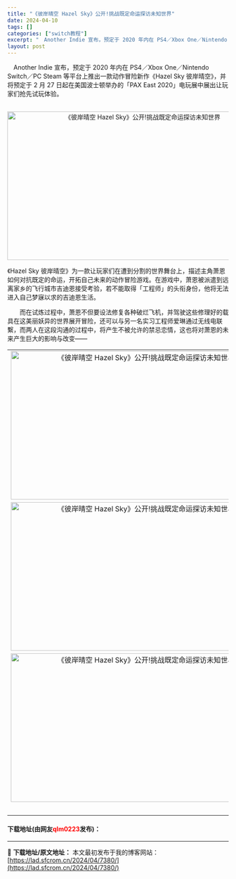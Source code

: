 ```yaml
---
title: "《彼岸晴空 Hazel Sky》公开!挑战既定命运探访未知世界"
date: 2024-04-10
tags: []
categories: ["switch教程"]
excerpt: "　Another Indie 宣布，预定于 2020 年内在 PS4／Xbox One／Nintendo Switch／PC Steam 等平台上推出一款动作冒险新作《Hazel Sky 彼岸晴空》，并将预定于 2 月 27 日起在美国波士顿举办的「PAX East 2020」电玩展中展出让玩家们抢&hellip;"
layout: post
---
```


 <p>　Another Indie 宣布，预定于 2020 年内在 PS4／Xbox One／Nintendo Switch／PC Steam 等平台上推出一款动作冒险新作《Hazel Sky 彼岸晴空》，并将预定于 2 月 27 日起在美国波士顿举办的「PAX East 2020」电玩展中展出让玩家们抢先试玩体验。<br />&nbsp;</p> <p style="text-align: center;"><img src="https://lad.sfcrom.cn/wp-content/uploads/2024/04/20240410_66162b6b6d336.webp" style="width: 600px; height: 338px;" alt="《彼岸晴空 Hazel Sky》公开!挑战既定命运探访未知世界" /></p> <p>《Hazel Sky 彼岸晴空》为一款让玩家们在遭到分割的世界舞台上，描述主角萧恩如何对抗既定的命运，开拓自己未来的动作冒险游戏。在游戏中，萧恩被派遣到远离家乡的飞行城市吉迪恩接受考验，若不能取得「工程师」的头衔身份，他将无法进入自己梦寐以求的吉迪恩生活。</p> <p>　　而在试炼过程中，萧恩不但要设法修复各种破烂飞机，并驾驶这些修理好的载具在这美丽妖异的世界展开冒险，还可以与另一名实习工程师爱琳通过无线电联繫，而两人在这段沟通的过程中，将产生不被允许的禁忌恋情，这也将对萧恩的未来产生巨大的影响与改变&mdash;&mdash;</p> <table align="center" border="0" cellpadding="3" cellspacing="1" width="100%"> <tbody> <tr> <td align="center"><img src="https://lad.sfcrom.cn/wp-content/uploads/2024/04/20240410_66162b6c27c35.webp" style="border-width: 0px; border-style: solid; height: 338px; width: 600px;" alt="《彼岸晴空 Hazel Sky》公开!挑战既定命运探访未知世界" /></td> </tr> <tr> <td align="center"><img src="https://lad.sfcrom.cn/wp-content/uploads/2024/04/20240410_66162b6ce699b.webp" style="border-width: 0px; border-style: solid; height: 338px; width: 600px;" alt="《彼岸晴空 Hazel Sky》公开!挑战既定命运探访未知世界" /></td> </tr> <tr> <td align="center"><img src="https://lad.sfcrom.cn/wp-content/uploads/2024/04/20240410_66162b6d8a421.webp" style="border-width: 0px; border-style: solid; height: 338px; width: 600px;" alt="《彼岸晴空 Hazel Sky》公开!挑战既定命运探访未知世界" /></td> </tr> <tr> <td align="center">&nbsp;</td> </tr> </tbody> </table> <p><h4>下载地址(由网友<font color="red">qlm0223</font>发布)：</h4></p> 

---
📖 **下载地址/原文地址：** 本文最初发布于我的博客网站：[https://lad.sfcrom.cn/2024/04/7380/](https://lad.sfcrom.cn/2024/04/7380/)
